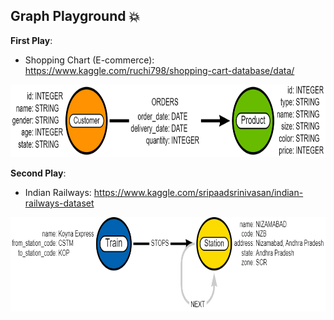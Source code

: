 ## Graph Playground  :boom: 

**First Play**: 
- Shopping Chart (E-commerce): https://www.kaggle.com/ruchi798/shopping-cart-database/data/

<img src="https://github.com/BiaPri/Graph_Field/blob/master/images/E-Commerce_Graph.png?raw=true" width="807" height="116" />


**Second Play**:
- Indian Railways: https://www.kaggle.com/sripaadsrinivasan/indian-railways-dataset

<img src="https://github.com/BiaPri/Graph_Field/blob/master/images/Indian_Railway.png?raw=true" width="850" height="151" />
